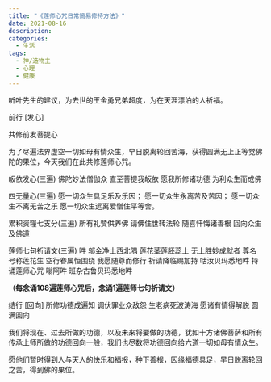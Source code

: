 ```yaml
---
title: "《莲师心咒日常简易修持方法》"
date: 2021-08-16
description: 
categories:
  - 生活
tags:
  - 神/造物主
  - 心理
  - 健康
---
```


听叶先生的建议，为去世的王金勇兄弟超度，为在天涯漂泊的人祈福。

前行 [发心]

共修前发菩提心

为了尽遍法界虚空一切如母有情众生，早日脱离轮回苦海，获得圆满无上正等觉佛陀的果位，今天我们在此共修莲师心咒。

皈依发心(三遍)
佛陀妙法僧伽众
直至菩提我皈依
愿我所修诸功德
为利众生而成佛

四无量心(三遍)
愿一切众生具足乐及乐因；
愿一切众生永离苦及苦因；
愿一切众生不离无苦之乐
愿一切众生远离爱憎住平等舍。

累积资糧七支分(三遍)
所有礼赞供养佛
请佛住世转法轮
随喜忓悔诸善根
回向众生及佛道

莲师七句祈请文(三遍)
吽 邬金净土西北隅
莲花茎莲胚蕊上
无上胜妙成就者
尊名号称莲花生
空行眷属恒围绕
我愿随尊而修行
祈请降临赐加持
咕汝贝玛悉地吽
持诵莲师心咒
嗡阿吽 班杂古鲁贝玛悉地吽

**（每念诵108遍莲师心咒后，念诵1遍莲师七句祈请文）**

结行 [回向]
所修功德成遍知
调伏罪业众敌怨
生老病死波涛海
愿诸有情得解脱
圆满回向

我们将现在、过去所做的功德，以及未来将要做的功德，犹如十方诸佛菩萨和所有传承上师所做的功德回向一般，我们也尽数将功德回向给六道一切如母有情众生。

愿他们暂时得到人与天人的快乐和福报，种下善根，因缘福德具足，早日脱离轮回之苦，得到佛的果位。
